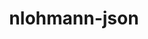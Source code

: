 ---
title: "nlohmann-json"
layout: cache
categories: [package, develop]
meta: {"compilers": ["cce@=18.0.0", "gcc@=10.3.0", "gcc@=11.1.0", "gcc@=11.4.0", "gcc@=13.2.0", "gcc@=9.4.0", "msvc@=19.39.33523", "oneapi@=2024.1.0", "oneapi@=2024.2.1"], "num_specs": 32, "num_specs_by_stack": {"aws-pcluster-x86_64_v4": 4, "data-vis-sdk": 6, "e4s": 4, "e4s-cray-rhel": 2, "e4s-cray-sles": 2, "e4s-neoverse-v2": 2, "e4s-neoverse_v1": 2, "e4s-oneapi": 4, "e4s-power": 1, "e4s-rocm-external": 2, "hep": 2, "ml-linux-x86_64-rocm": 2, "root": 32, "windows-vis": 1}, "oss": ["amzn2", "rhel8", "sle_hpc15", "ubuntu20.04", "ubuntu22.04", "ubuntu24.04", "windows10.0.20348"], "platforms": ["linux", "windows"], "stacks": ["aws-pcluster-x86_64_v4", "data-vis-sdk", "e4s", "e4s-cray-rhel", "e4s-cray-sles", "e4s-neoverse-v2", "e4s-neoverse_v1", "e4s-oneapi", "e4s-power", "e4s-rocm-external", "hep", "ml-linux-x86_64-rocm", "root", "windows-vis"], "targets": ["neoverse_v1", "neoverse_v2", "ppc64le", "x86_64", "x86_64_v3", "x86_64_v4"], "versions": ["3.11.3"]}
spec_details: [{"compiler": "gcc@=11.1.0", "hash": "45cy2pfwnf744fipe5owd44rwgp3kuyk", "os": "ubuntu20.04", "platform": "linux", "size": "-", "stacks": ["data-vis-sdk", "root"], "target": "x86_64_v3", "variants": ["build_system=cmake", "build_type=Release", "generator=make", "~ipo", "+multiple_headers"], "versions": ["3.11.3"]}, {"compiler": "gcc@=9.4.0", "hash": "5zjpi6thakzq26uojjw7l6h6h4nfwj4y", "os": "ubuntu20.04", "platform": "linux", "size": "-", "stacks": ["e4s-power", "root"], "target": "ppc64le", "variants": ["build_system=cmake", "build_type=Release", "generator=make", "~ipo", "+multiple_headers"], "versions": ["3.11.3"]}, {"compiler": "gcc@=11.1.0", "hash": "67774bmtvhgr7asf7yclkjpwebsi4l2l", "os": "ubuntu20.04", "platform": "linux", "size": "-", "stacks": ["data-vis-sdk", "root"], "target": "x86_64_v3", "variants": ["build_system=cmake", "build_type=Release", "generator=make", "~ipo", "+multiple_headers"], "versions": ["3.11.3"]}, {"compiler": "gcc@=11.4.0", "hash": "6lkecks5q4hkpxfsddouwcuxta5hrwsa", "os": "ubuntu22.04", "platform": "linux", "size": "-", "stacks": ["e4s", "root"], "target": "x86_64_v3", "variants": ["build_system=cmake", "build_type=Release", "generator=make", "~ipo", "+multiple_headers"], "versions": ["3.11.3"]}, {"compiler": "gcc@=11.4.0", "hash": "bhmxyqqv23brvb7pe442fz2vhwvaaxlq", "os": "ubuntu22.04", "platform": "linux", "size": "-", "stacks": ["hep", "root"], "target": "x86_64_v3", "variants": ["build_system=cmake", "build_type=Release", "generator=make", "~ipo", "+multiple_headers"], "versions": ["3.11.3"]}, {"compiler": "gcc@=11.1.0", "hash": "cw6jiopfm2xcrpw3zgveuenu6bvbcick", "os": "ubuntu20.04", "platform": "linux", "size": "-", "stacks": ["data-vis-sdk", "root"], "target": "x86_64_v3", "variants": ["build_system=cmake", "build_type=Release", "generator=make", "~ipo", "+multiple_headers"], "versions": ["3.11.3"]}, {"compiler": "gcc@=11.4.0", "hash": "dgajoodwqdwap7u4bst5di3bavdrpmcj", "os": "ubuntu22.04", "platform": "linux", "size": "-", "stacks": ["e4s-neoverse_v1", "root"], "target": "neoverse_v1", "variants": ["build_system=cmake", "build_type=Release", "generator=make", "~ipo", "+multiple_headers"], "versions": ["3.11.3"]}, {"compiler": "gcc@=11.4.0", "hash": "f3ecxm2hebv6zfyym3lis2gpy7wdsixv", "os": "ubuntu22.04", "platform": "linux", "size": "-", "stacks": ["e4s", "root"], "target": "x86_64_v3", "variants": ["build_system=cmake", "build_type=Release", "generator=make", "~ipo", "+multiple_headers"], "versions": ["3.11.3"]}, {"compiler": "msvc@=19.39.33523", "hash": "h2fbd7irj7iugtlmuo64efg5om4abkwo", "os": "windows10.0.20348", "platform": "windows", "size": "-", "stacks": ["root", "windows-vis"], "target": "x86_64", "variants": ["build_system=cmake", "build_type=Release", "generator=ninja", "~ipo", "+multiple_headers"], "versions": ["3.11.3"]}, {"compiler": "oneapi@=2024.2.1", "hash": "hcn5b2ue4dnh26b65fvahve5qkvvulf7", "os": "ubuntu22.04", "platform": "linux", "size": "-", "stacks": ["e4s-oneapi", "root"], "target": "x86_64_v3", "variants": ["build_system=cmake", "build_type=Release", "generator=make", "~ipo", "+multiple_headers"], "versions": ["3.11.3"]}, {"compiler": "oneapi@=2024.2.1", "hash": "hlg3pesqe4falikvtyfiqz4mosiw3fvy", "os": "ubuntu22.04", "platform": "linux", "size": "-", "stacks": ["e4s-oneapi", "root"], "target": "x86_64_v3", "variants": ["build_system=cmake", "build_type=Release", "generator=make", "~ipo", "+multiple_headers"], "versions": ["3.11.3"]}, {"compiler": "gcc@=10.3.0", "hash": "hwd74ihkumg4vulxz42e3b5vqd3hfabw", "os": "sle_hpc15", "platform": "linux", "size": "-", "stacks": ["e4s-cray-sles", "root"], "target": "x86_64_v4", "variants": ["build_system=cmake", "build_type=Release", "generator=make", "~ipo", "+multiple_headers"], "versions": ["3.11.3"]}, {"compiler": "oneapi@=2024.2.1", "hash": "hxvocq6h7g4alwjlxkktduwp4bli2y35", "os": "ubuntu22.04", "platform": "linux", "size": "-", "stacks": ["e4s-oneapi", "root"], "target": "x86_64_v3", "variants": ["build_system=cmake", "build_type=Release", "generator=make", "~ipo", "+multiple_headers"], "versions": ["3.11.3"]}, {"compiler": "gcc@=13.2.0", "hash": "j7woo35jxke5ubnslmdrzu4ib3bpj4ln", "os": "ubuntu24.04", "platform": "linux", "size": "-", "stacks": ["ml-linux-x86_64-rocm", "root"], "target": "x86_64_v3", "variants": ["build_system=cmake", "build_type=Release", "generator=make", "~ipo", "+multiple_headers"], "versions": ["3.11.3"]}, {"compiler": "oneapi@=2024.1.0", "hash": "l24jqw6aedcgga6jk63tegnbvnbgu7kb", "os": "amzn2", "platform": "linux", "size": "-", "stacks": ["aws-pcluster-x86_64_v4", "root"], "target": "x86_64_v4", "variants": ["build_system=cmake", "build_type=Release", "generator=make", "~ipo", "+multiple_headers"], "versions": ["3.11.3"]}, {"compiler": "gcc@=11.4.0", "hash": "lgiicsuo7ch4or6fbtxqtrt2jfmyqrdw", "os": "ubuntu22.04", "platform": "linux", "size": "-", "stacks": ["e4s-neoverse-v2", "root"], "target": "neoverse_v2", "variants": ["build_system=cmake", "build_type=Release", "generator=make", "~ipo", "+multiple_headers"], "versions": ["3.11.3"]}, {"compiler": "gcc@=11.1.0", "hash": "n5rcbqpe2243lwsiri2jjkodvcehk2l5", "os": "ubuntu20.04", "platform": "linux", "size": "-", "stacks": ["data-vis-sdk", "root"], "target": "x86_64_v3", "variants": ["build_system=cmake", "build_type=Release", "generator=make", "~ipo", "+multiple_headers"], "versions": ["3.11.3"]}, {"compiler": "gcc@=11.4.0", "hash": "n66yv4fmh33yjprg3aes3eoqa7px7aag", "os": "ubuntu22.04", "platform": "linux", "size": "-", "stacks": ["hep", "root"], "target": "x86_64_v3", "variants": ["build_system=cmake", "build_type=Release", "generator=make", "~ipo", "+multiple_headers"], "versions": ["3.11.3"]}, {"compiler": "oneapi@=2024.1.0", "hash": "odvtqevg3bbjgny3ywsjxaynqubjdlpw", "os": "amzn2", "platform": "linux", "size": "-", "stacks": ["aws-pcluster-x86_64_v4", "root"], "target": "x86_64_v3", "variants": ["build_system=cmake", "build_type=Release", "generator=make", "~ipo", "+multiple_headers"], "versions": ["3.11.3"]}, {"compiler": "cce@=18.0.0", "hash": "ojurufroxxosfbuyg5l3edjissywtyh5", "os": "rhel8", "platform": "linux", "size": "-", "stacks": ["e4s-cray-rhel", "root"], "target": "x86_64_v3", "variants": ["build_system=cmake", "build_type=Release", "generator=make", "~ipo", "+multiple_headers"], "versions": ["3.11.3"]}, {"compiler": "oneapi@=2024.1.0", "hash": "ollsprzpxv7dw2if3yelbo6hspzgp6dw", "os": "amzn2", "platform": "linux", "size": "-", "stacks": ["aws-pcluster-x86_64_v4", "root"], "target": "x86_64_v3", "variants": ["build_system=cmake", "build_type=Release", "generator=make", "~ipo", "+multiple_headers"], "versions": ["3.11.3"]}, {"compiler": "gcc@=13.2.0", "hash": "p2drsgx6wuszuvyemfja5g2zmqavmcsc", "os": "ubuntu24.04", "platform": "linux", "size": "-", "stacks": ["ml-linux-x86_64-rocm", "root"], "target": "x86_64_v3", "variants": ["build_system=cmake", "build_type=Release", "generator=make", "~ipo", "+multiple_headers"], "versions": ["3.11.3"]}, {"compiler": "cce@=18.0.0", "hash": "poqx526vx5d2ih2ex437wy4xseug6uki", "os": "rhel8", "platform": "linux", "size": "-", "stacks": ["e4s-cray-rhel", "root"], "target": "x86_64_v3", "variants": ["build_system=cmake", "build_type=Release", "generator=make", "~ipo", "+multiple_headers"], "versions": ["3.11.3"]}, {"compiler": "oneapi@=2024.2.1", "hash": "pvs4yqntgcygino55z6evujbxr4qcnp5", "os": "ubuntu22.04", "platform": "linux", "size": "-", "stacks": ["e4s-oneapi", "root"], "target": "x86_64_v3", "variants": ["build_system=cmake", "build_type=Release", "generator=make", "~ipo", "+multiple_headers"], "versions": ["3.11.3"]}, {"compiler": "gcc@=11.1.0", "hash": "re7eb2v35c7p4zmg4i26z435lwl47h7m", "os": "ubuntu20.04", "platform": "linux", "size": "-", "stacks": ["data-vis-sdk", "root"], "target": "x86_64_v3", "variants": ["build_system=cmake", "build_type=Release", "generator=make", "~ipo", "+multiple_headers"], "versions": ["3.11.3"]}, {"compiler": "oneapi@=2024.1.0", "hash": "ty56kvpnycnyxxg7r7omssuvhjmryyih", "os": "amzn2", "platform": "linux", "size": "-", "stacks": ["aws-pcluster-x86_64_v4", "root"], "target": "x86_64_v4", "variants": ["build_system=cmake", "build_type=Release", "generator=make", "~ipo", "+multiple_headers"], "versions": ["3.11.3"]}, {"compiler": "gcc@=10.3.0", "hash": "u7zino2zag4te2vjehval7ra3loaeqyc", "os": "sle_hpc15", "platform": "linux", "size": "-", "stacks": ["e4s-cray-sles", "root"], "target": "x86_64_v4", "variants": ["build_system=cmake", "build_type=Release", "generator=make", "~ipo", "+multiple_headers"], "versions": ["3.11.3"]}, {"compiler": "gcc@=11.4.0", "hash": "vcg7q6zvdbhguccwaysmf6n6hbmez7zz", "os": "ubuntu22.04", "platform": "linux", "size": "-", "stacks": ["e4s", "e4s-rocm-external", "root"], "target": "x86_64_v3", "variants": ["build_system=cmake", "build_type=Release", "generator=make", "~ipo", "+multiple_headers"], "versions": ["3.11.3"]}, {"compiler": "gcc@=11.1.0", "hash": "xj72uibqbqwskr6cz6xgaz4qfdt5zujy", "os": "ubuntu20.04", "platform": "linux", "size": "-", "stacks": ["data-vis-sdk", "root"], "target": "x86_64_v3", "variants": ["build_system=cmake", "build_type=Release", "generator=make", "~ipo", "+multiple_headers"], "versions": ["3.11.3"]}, {"compiler": "gcc@=11.4.0", "hash": "xnrzck6rfijefxkpipn6oia5p73zlyuh", "os": "ubuntu22.04", "platform": "linux", "size": "-", "stacks": ["e4s-neoverse-v2", "root"], "target": "neoverse_v2", "variants": ["build_system=cmake", "build_type=Release", "generator=make", "~ipo", "+multiple_headers"], "versions": ["3.11.3"]}, {"compiler": "gcc@=11.4.0", "hash": "xz22vlu4yxmdn55caufdjg55unsrwsli", "os": "ubuntu22.04", "platform": "linux", "size": "-", "stacks": ["e4s", "e4s-rocm-external", "root"], "target": "x86_64_v3", "variants": ["build_system=cmake", "build_type=Release", "generator=make", "~ipo", "+multiple_headers"], "versions": ["3.11.3"]}, {"compiler": "gcc@=11.4.0", "hash": "yi4rbmmlz43u5cc6bqfmr6tmc6ebop2j", "os": "ubuntu22.04", "platform": "linux", "size": "-", "stacks": ["e4s-neoverse_v1", "root"], "target": "neoverse_v1", "variants": ["build_system=cmake", "build_type=Release", "generator=make", "~ipo", "+multiple_headers"], "versions": ["3.11.3"]}]
---